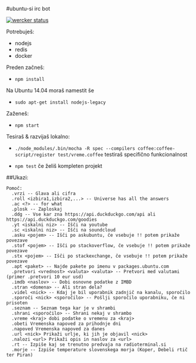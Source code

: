#ubuntu-si irc bot

[![wercker status](https://app.wercker.com/status/26729d8187253b8d033b8545837c49bf/m "wercker status")](https://app.wercker.com/project/bykey/26729d8187253b8d033b8545837c49bf)

Potrebuješ:

 - nodejs
 - redis
 - docker

Preden začneš:

 - ```npm install```

Na Ubuntu 14.04 moraš namestit še
 - ```sudo apt-get install nodejs-legacy```

Zaženeš:

 - ```npm start```

Tesiraš & razvijaš lokalno:

  - ```./node_modules/.bin/mocha -R spec --compilers coffee:coffee-script/register test/vreme.coffee``` testiraš specifično funkcionalnost

  - ```npm test``` če želiš kompleten projekt

##Ukazi:

```
Pomoč:
  .vrzi -- Glava ali cifra
  .roll <izbira1,izbira2,...> -- Universe has all the answers
  .ac <?> -- for what
  .plosk -- Zaploskaj
  .ddg -- Vse kar zna https://api.duckduckgo.com/api ali https://api.duckduckgo.com/goodies
  .yt <iskalni niz> -- Išči na youtube
  .sc <iskalni niz> -- Išči na soundcloud
  .asku <pojem> -- Išči po askubuntu, če vsebuje !! potem prikaže povezave
  .stof <pojem> -- Išči po stackoverflow, če vsebuje !! potem prikaže povezave
  .stx <pojem> -- Išči po stackexchange, če vsebuje !! potem prikaže povezave
  .apt <paket> -- Najde pakete po imenu v packages.ubuntu.com
  .pretvori <vrednost> <valuta> <valuta> -- Pretvori med valutami (primer .pretvori 10 eur usd)
  .imdb <naslov> -- Dobi osnovne podatke z IMBD
  .stran <domena> -- Ali stran dela?
  .videl <nick> -- Kdaj je bil uporabnik zadnjič na kanalu, sporočilo
  .sporoči <nick> <sporočilo> -- Pošlji sporočilo uporabniku, če ni prisoten
  .seznam -- Seznam tega kar je v shrambi
  .shrani <sporočilo> -- Shrani nekaj v shrambo
  .vreme <kraj> dobi podatke o vremenu za <kraj>
  .obeti Vremenska napoved za prihodnje dni
  .napoved Vremenska napoved za danes
  .url <nick> Prikaži urlje, ki jih je objavil <nick>
  .nalozi <url> Prikaži opis in naslov za <url>
  .rt -- Izpiše kaj se trenutno predvaja na radioterminal.si
  .morje -- Izpiše temperature slovenskega morja (Koper, Debeli rtič ter Piran)
```

